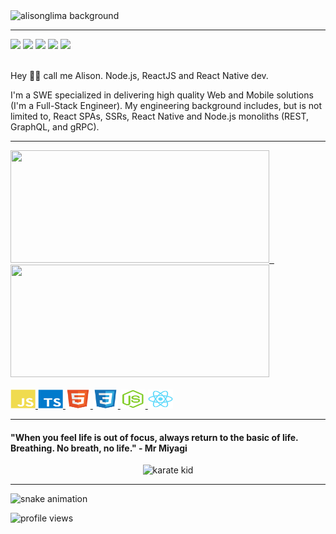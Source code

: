 <div>
  <img
    alt="alisonglima background"
    src="https://gist.github.com/alisonglima/9f38cc45d4716b14aa7d762014ee906e/raw/779748d922a96ccebd678eae0dc08dded98cea0e/background.gif"
  />
</div>

<hr />

<div>
  <a href="https://instagram.com/alisonglima" target="_blank"
    ><img
      src="https://img.shields.io/badge/-Instagram-%23E4405F?style=for-the-badge&logo=instagram&logoColor=white"
      target="_blank"
  /></a>
  <a href="https://twitter.com/alisonglima" target="_blank"
    ><img
      src="https://img.shields.io/badge/Twitter-1DA1F2?style=for-the-badge&logo=twitter&logoColor=white"
      target="_blank"
  /></a>
  <a href="mailto:alisinhogustavo.lima@gmail.com"
    ><img
      src="https://img.shields.io/badge/-Gmail-%23333?style=for-the-badge&logo=gmail&logoColor=white"
      target="_blank"
  /></a>
  <a href="mailto:alisonlima2@hotmail.com"
    ><img
      src="https://img.shields.io/badge/Outlook-0078D4?style=for-the-badge&logo=microsoft-outlook&logoColor=white"
      target="_blank"
  /></a>
  <a href="https://www.linkedin.com/in/alisonglima" target="_blank"
    ><img
      src="https://img.shields.io/badge/-LinkedIn-%230077B5?style=for-the-badge&logo=linkedin&logoColor=white"
      target="_blank"
  /></a>
</div>

<br />

Hey 👋🏻 call me Alison. Node.js, ReactJS and React Native dev.

I'm a SWE specialized in delivering high quality Web and Mobile solutions (I'm a Full-Stack Engineer). My engineering background includes, but is not limited to, React SPAs, SSRs, React Native and Node.js monoliths (REST, GraphQL, and gRPC).

<hr />

<div>
  <a href="https://github.com/alisonglima">
    <div>
      <img
        height="180em"
        width="414px"
        src="https://github-readme-stats.vercel.app/api?username=alisonglima&show_icons=true&theme=dark&include_all_commits=true&count_private=true"
      />
      &nbsp;
      <img
        height="180em"
        width="414px"
        src="https://github-readme-stats.vercel.app/api/top-langs/?username=alisonglima&layout=compact&langs_count=7&theme=dark"
      />
    </div>
    <div style="display: inline_block">
      <br />
      <img
        alt="alisonglima js"
        height="30"
        width="40"
        src="https://raw.githubusercontent.com/devicons/devicon/master/icons/javascript/javascript-plain.svg"
      />
      <img
        alt="alisonglima ts"
        height="30"
        width="40"
        src="https://raw.githubusercontent.com/devicons/devicon/master/icons/typescript/typescript-plain.svg"
      />
      <img
        alt="alisonglima html"
        height="30"
        width="40"
        src="https://raw.githubusercontent.com/devicons/devicon/master/icons/html5/html5-original.svg"
      />
      <img
        alt="alisonglima css"
        height="30"
        width="40"
        src="https://raw.githubusercontent.com/devicons/devicon/master/icons/css3/css3-original.svg"
      />
      <img
        alt="alisonglima node.js"
        height="30"
        width="40"
        src="https://raw.githubusercontent.com/devicons/devicon/master/icons/nodejs/nodejs-original.svg"
      />
      <img
        alt="alisonglima react"
        height="30"
        width="40"
        src="https://raw.githubusercontent.com/devicons/devicon/master/icons/react/react-original.svg"
      />
      <!-- <img align="center" alt="alisonglima dart" height="30" width="40" src="https://raw.githubusercontent.com/devicons/devicon/master/icons/dart/dart-original.svg"> -->
      <!-- <img align="center" alt="alisonglima flutter" height="30" width="40" src="https://raw.githubusercontent.com/devicons/devicon/master/icons/flutter/flutter-original.svg"> -->
      <!-- <img align="center" alt="alisonglima swift" height="30" width="40" src="https://raw.githubusercontent.com/devicons/devicon/master/icons/swift/swift-original.svg"> -->
      <!-- <img align="center" alt="alisonglima elixir" height="30" width="40" src="https://raw.githubusercontent.com/devicons/devicon/master/icons/elixir/elixir-original.svg"> -->
      <!-- <img align="center" alt="alisonglima rust" height="30" width="40" src="https://raw.githubusercontent.com/devicons/devicon/master/icons/rust/rust-plain.svg"> -->
      <!-- <img align="center" alt="alisonglima python" height="30" width="40" src="https://raw.githubusercontent.com/devicons/devicon/master/icons/python/python-original.svg"> -->
      <!-- <img align="center" alt="alisonglima go" height="30" width="40" src="https://raw.githubusercontent.com/devicons/devicon/master/icons/go/go-original.svg"> -->
    </div>
  </a>
</div>

<hr />

#### "When you feel life is out of focus, always return to the basic of life. Breathing. No breath, no life." - Mr Miyagi

<div align="center">
  <img
    alt="karate kid"
    src="https://gist.github.com/alisonglima/9f38cc45d4716b14aa7d762014ee906e/raw/6e96dbbb9d2b6e237f198c2772e4c1be3f731c7a/karate-kid.gif"
  />
</div>

<hr />

<div>
   <img
    alt="snake animation"
    src="https://raw.githubusercontent.com/gist/alisonglima/9f38cc45d4716b14aa7d762014ee906e/raw/6e96dbbb9d2b6e237f198c2772e4c1be3f731c7a/github-contribution-grid-snake.svg"
  />
  <p>
    <img src="https://komarev.com/ghpvc/?username=alisonglima&color=blue" alt="profile views" />
  </p>
</div>
